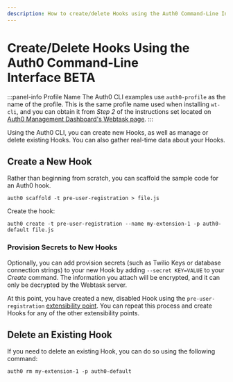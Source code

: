 ```yaml
---
description: How to create/delete Hooks using the Auth0 Command-Line Interfance
---
```


# Create/Delete Hooks Using the Auth0 Command-Line Interface&nbsp;<span class="btn btn-primary btn-sm">BETA</span>

:::panel-info Profile Name
The Auth0 CLI examples use `auth0-profile` as the name of the profile. This is the same profile name used when installing `wt-cli`, and you can obtain it from *Step 2* of the instructions set located on [Auth0 Management Dashboard's Webtask page](${manage_url}/#/account/webtasks).
:::

Using the Auth0 CLI, you can create new Hooks, as well as manage or delete existing Hooks. You can also gather real-time data about your Hooks.

## Create a New Hook

Rather than beginning from scratch, you can scaffold the sample code for an Auth0 hook.

`auth0 scaffold -t pre-user-registration > file.js`

Create the hook:

`auth0 create -t pre-user-registration --name my-extension-1 -p auth0-default file.js`

### Provision Secrets to New Hooks

Optionally, you can add provision secrets (such as Twilio Keys or database connection strings) to your new Hook by adding `--secret KEY=VALUE` to your *Create* command. The information you attach will be encrypted, and it can only be decrypted by the Webtask server.

At this point, you have created a new, disabled Hook using the `pre-user-registration` [extensibility point](/hooks/extensibility-points). You can repeat this process and create Hooks for any of the other extensibility points.

## Delete an Existing Hook

If you need to delete an existing Hook, you can do so using the following command:

`auth0 rm my-extension-1 -p auth0-default`
